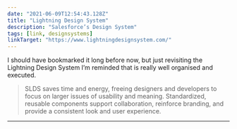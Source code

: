 ```yaml
---
date: "2021-06-09T12:54:43.128Z"
title: "Lightning Design System"
description: "Salesforce’s Design System"
tags: [link, designsystems]
linkTarget: "https://www.lightningdesignsystem.com/"
---
```

I should have bookmarked it long before now, but just revisiting the Lightning Design System I’m reminded that is really well organised and executed.

> SLDS saves time and energy, freeing designers and developers to focus on larger issues of usability and meaning. Standardized, reusable components support collaboration, reinforce branding, and provide a consistent look and user experience.
---

